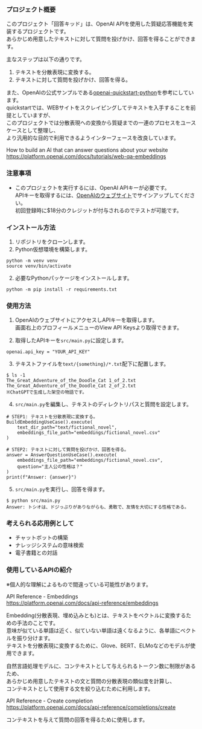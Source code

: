 ### プロジェクト概要

このプロジェクト「回答キッド」は、OpenAI APIを使用した質疑応答機能を実装するプロジェクトです。 \
あらかじめ用意したテキストに対して質問を投げかけ、回答を得ることができます。

主なステップは以下の通りです。
1. テキストを分散表現に変換する。
2. テキストに対して質問を投げかけ、回答を得る。

また、OpenAIの公式サンプルである[openai-quickstart-python](https://github.com/openai/openai-quickstart-python)を参考にしています。\
quickstartでは、WEBサイトをスクレイピングしてテキストを入手することを前提としていますが、\
このプロジェクトでは分散表現への変換から質疑までの一連のプロセスをユースケースとして整理し、\
より汎用的な目的で利用できるようインターフェースを改良しています。

How to build an AI that can answer questions about your website\
https://platform.openai.com/docs/tutorials/web-qa-embeddings

### 注意事項

* このプロジェクトを実行するには、OpenAI APIキーが必要です。\
APIキーを取得するには、[OpenAIのウェブサイト](https://platform.openai.com/overview)でサインアップしてください。\
初回登録時に$18分のクレジットが付与されるのでテストが可能です。

### インストール方法

1. リポジトリをクローンします。
2. Python仮想環境を構築します。

```
python -m venv venv
source venv/bin/activate
```

2. 必要なPythonパッケージをインストールします。

```
python -m pip install -r requirements.txt
```

### 使用方法

1. OpenAIのウェブサイトにアクセスしAPIキーを取得します。\
画面右上のプロフィールメニューのView API Keysより取得できます。

2. 取得したAPIキーを`src/main.py`に設定します。

```
openai.api_key = "YOUR_API_KEY"
```

3. テキストファイルを`text/{something}/*.txt`配下に配置します。

```
$ ls -1
The_Great_Adventure_of_the_Doodle_Cat 1_of_2.txt
The_Great_Adventure_of_the_Doodle_Cat 2_of_2.txt
※ChatGPTで生成した架空の物語です。
```

4. `src/main.py`を編集し、テキストのディレクトリパスと質問を設定します。

```
# STEP1: テキストを分散表現に変換する。
BuildEmbeddingUseCase().execute(
    text_dir_path="text/fictional_novel",
    embeddings_file_path="embeddings/fictional_novel.csv"
)

# STEP2: テキストに対して質問を投げかけ、回答を得る。
answer = AnswerQuestionUseCase().execute(
    embeddings_file_path="embeddings/fictional_novel.csv",
    question="主人公の性格は？"
)
print(f"Answer: {answer}")
```

5. `src/main.py`を実行し、回答を得ます。

```
$ python src/main.py
Answer: トシオは、ドジっぷりがありながらも、勇敢で、友情を大切にする性格である。
```

### 考えられる応用例として

* チャットボットの構築
* ナレッジシステムの意味検索
* 電子書籍との対話

### 使用しているAPIの紹介

※個人的な理解によるもので間違っている可能性があります。

API Reference - Embeddings\
https://platform.openai.com/docs/api-reference/embeddings

Embedding(分散表現、埋め込みとも)とは、テキストをベクトルに変換するための手法のことです。\
意味が似ている単語は近く、似ていない単語は遠くなるように、各単語にベクトルを振り分けます。\
テキストを分散表現に変換するために、Glove、BERT、ELMoなどのモデルが使用できます。

自然言語処理モデルに、コンテキストとして与えられるトークン数に制限があるため、\
あらかじめ用意したテキストの文と質問の分散表現の類似度を計算し、\
コンテキストとして使用する文を絞り込むために利用します。

API Reference - Create completion\
https://platform.openai.com/docs/api-reference/completions/create

コンテキストを与えて質問の回答を得るために使用します。
